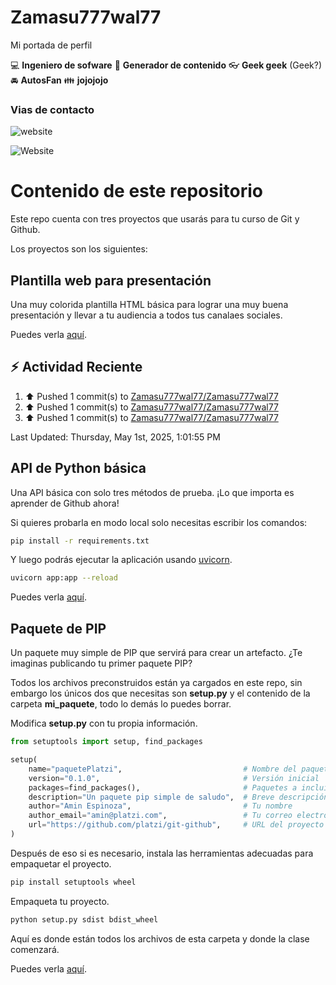 # Zamasu777wal77
Mi portada de perfil

:computer: **Ingeniero de sofware**
:pencil: **Generador de contenido**
:eyeglasses: **Geek geek** (Geek?)
:oncoming_automobile: **AutosFan**
:family: **jojojojo**

### Vias de contacto
![website](https://img.shields.io/website?url=https%3A%2F%2Felgeneroplus.com)

![Website](https://img.shields.io/website?url=https%3A%2F%2Felgeneroplus.com)


# Contenido de este repositorio

Este repo cuenta con tres proyectos que usarás para tu curso de Git y Github.

Los proyectos son los siguientes:

## Plantilla web para presentación

Una muy colorida plantilla HTML básica para lograr una muy buena presentación y llevar a tu audiencia a todos tus canalaes sociales.

Puedes verla [aquí](/miSitio/).

## :zap: Actividad Reciente
<!--RECENT_ACTIVITY:start-->
1. ⬆️ Pushed 1 commit(s) to [Zamasu777wal77/Zamasu777wal77](https://github.com/Zamasu777wal77/Zamasu777wal77)<br>
2. ⬆️ Pushed 1 commit(s) to [Zamasu777wal77/Zamasu777wal77](https://github.com/Zamasu777wal77/Zamasu777wal77)<br>
3. ⬆️ Pushed 1 commit(s) to [Zamasu777wal77/Zamasu777wal77](https://github.com/Zamasu777wal77/Zamasu777wal77)<br>
<!--RECENT_ACTIVITY:end-->
<!--RECENT_ACTIVITY:last_update-->
Last Updated: Thursday, May 1st, 2025, 1:01:55 PM
<!--RECENT_ACTIVITY:last_update_end-->

## API de Python básica

Una API básica con solo tres métodos de prueba. ¡Lo que importa es aprender de Github ahora!

Si quieres probarla en modo local solo necesitas escribir los comandos:

```bash
pip install -r requirements.txt
```

Y luego podrás ejecutar la aplicación usando [uvicorn](https://www.uvicorn.org/).

```bash
uvicorn app:app --reload
```

Puedes verla [aquí](/API_Python/).

## Paquete de PIP

Un paquete muy simple de PIP que servirá para crear un artefacto. ¿Te imaginas publicando tu primer paquete PIP?

Todos los archivos preconstruidos están ya cargados en este repo, sin embargo los únicos dos que necesitas son **setup.py** y el contenido de la carpeta **mi_paquete**, todo lo demás lo puedes borrar.

Modifica **setup.py** con tu propia información.

```python
from setuptools import setup, find_packages

setup(
    name="paquetePlatzi",                           # Nombre del paquete
    version="0.1.0",                                # Versión inicial
    packages=find_packages(),                       # Paquetes a incluir
    description="Un paquete pip simple de saludo",  # Breve descripción
    author="Amin Espinoza",                         # Tu nombre
    author_email="amin@platzi.com",                 # Tu correo electrónico
    url="https://github.com/platzi/git-github",     # URL del proyecto
)
```

Después de eso si es necesario, instala las herramientas adecuadas para empaquetar el proyecto.

```bash
pip install setuptools wheel
```

Empaqueta tu proyecto.

```bash
python setup.py sdist bdist_wheel
```

Aquí es donde están todos los archivos de esta carpeta y donde la clase comenzará.

Puedes verla [aquí](/Paquete/).
